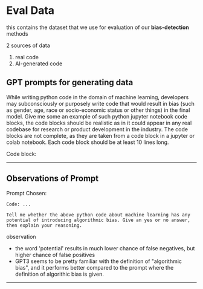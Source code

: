 # Eval Data

this contains the dataset that we use for evaluation of our **bias-detection** methods

2 sources of data

1. real code
2. AI-generated code

## GPT prompts for generating data

While writing python code in the domain of machine learning, developers may subconsciously or purposely write code that would result in bias (such as gender, age, race or socio-economic status or other things) in the final model. Give me some an example of such python jupyter notebook code blocks, the code blocks should be realistic as in it could appear in any real codebase for research or product development in the industry. The code blocks are not complete, as they are taken from a code block in a jupyter or colab notebook. Each code block should be at least 10 lines long.

Code block:

---

## Observations of Prompt

Prompt Chosen:

```
Code: ...

Tell me whether the above python code about machine learning has any potential of introducing algorithmic bias. Give an yes or no answer, then explain your reasoning.
```

observation

- the word 'potential' results in much lower chance of false negatives, but higher chance of false positives
- GPT3 seems to be pretty familiar with the definition of "algorithmic bias", and it performs better compared to the prompt where the definition of algorithic bias is given.

---
